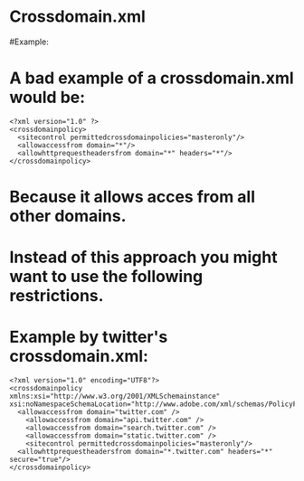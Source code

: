 # Crossdomain.xml

#Example:

# A bad example of a crossdomain.xml would be:

	<?xml version="1.0" ?>
	<crossdomainpolicy>
	  <sitecontrol permittedcrossdomainpolicies="masteronly"/>
	  <allowaccessfrom domain="*"/>
	  <allowhttprequestheadersfrom domain="*" headers="*"/>
	</crossdomainpolicy>

#	Because it allows acces from all other domains.

#	Instead of this approach you might want to use the following restrictions. 
#	Example by twitter's crossdomain.xml:

	<?xml version="1.0" encoding="UTF8"?>
	<crossdomainpolicy xmlns:xsi="http://www.w3.org/2001/XMLSchemainstance" 
	xsi:noNamespaceSchemaLocation="http://www.adobe.com/xml/schemas/PolicyFile.xsd">
	  <allowaccessfrom domain="twitter.com" />
		<allowaccessfrom domain="api.twitter.com" />
		<allowaccessfrom domain="search.twitter.com" />
		<allowaccessfrom domain="static.twitter.com" />
		<sitecontrol permittedcrossdomainpolicies="masteronly"/>
	  <allowhttprequestheadersfrom domain="*.twitter.com" headers="*" secure="true"/>
	</crossdomainpolicy>